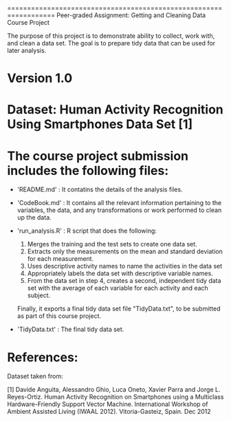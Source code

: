 ==================================================================
Peer-graded Assignment: Getting and Cleaning Data Course Project

The purpose of this project is to demonstrate ability to collect, 
work with, and clean a data set. The goal is to prepare tidy data 
that can be used for later analysis. 

Version 1.0
==================================================================
Dataset: Human Activity Recognition Using Smartphones Data Set [1]
==================================================================

The course project submission includes the following files:
==================================================================

- 'README.md'      : It contatins the details of the analysis 
                     files.

- 'CodeBook.md'    : It contains all the relevant information 
                     pertaining to the variables, the data, 
                     and any transformations or work performed 
                     to clean up the data.

- 'run_analysis.R' : R script that does the following:
  
  1. Merges the training and the test sets to create one data set.
  2. Extracts only the measurements on the mean and standard 
     deviation for each measurement.
  3. Uses descriptive activity names to name the activities in the
     data set
  4. Appropriately labels the data set with descriptive variable names.
  5. From the data set in step 4, creates a second, independent tidy 
     data set with the average of each variable for each activity and 
     each subject.

  Finally, it exports a final tidy data set file "TidyData.txt", 
  to be submitted as part of this course project.

- 'TidyData.txt'   : The final tidy data set.

References:
==========

Dataset taken from:

[1] Davide Anguita, Alessandro Ghio, Luca Oneto, Xavier Parra and Jorge L. Reyes-Ortiz. Human Activity Recognition on Smartphones using a Multiclass Hardware-Friendly Support Vector Machine. International Workshop of Ambient Assisted Living (IWAAL 2012). Vitoria-Gasteiz, Spain. Dec 2012